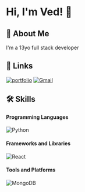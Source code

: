 
# Hi, I'm Ved! 👋


## 🚀 About Me
I'm a 13yo full stack developer 


## 🔗 Links
[![portfolio](https://img.shields.io/badge/my_portfolio-000?style=for-the-badge&logo=ko-fi&logoColor=white)](https://ved.rocks)
[![Gmail](https://img.shields.io/badge/Gmail-D14836?logo=gmail&logoColor=white)](https://mail.google.com/mail/u/0/?fs=1&to=talk2ved11@gmail.com&su&body&tf=cm)
## 🛠 Skills

#### Programming Languages
![Python](https://skillicons.dev/icons?i=python,html,css,scss,ts,js&theme=dark)

#### Frameworks and Libraries
![React](https://skillicons.dev/icons?i=react,flask,pytorch,tensorflow&theme=dark)

#### Tools and Platforms
![MongoDB](https://skillicons.dev/icons?i=mongo,raspberrypi,vite&theme=dark)

